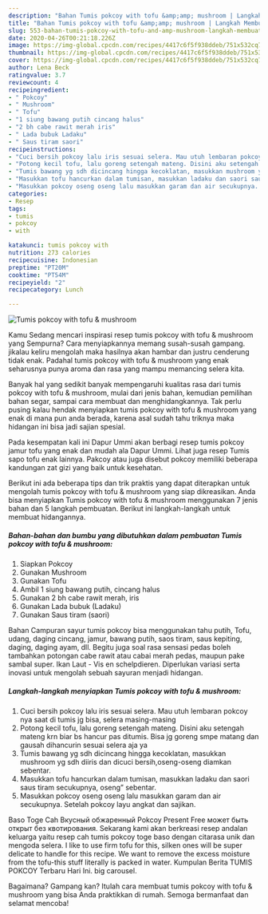 ```yaml
---
description: "Bahan Tumis pokcoy with tofu &amp;amp; mushroom | Langkah Membuat Tumis pokcoy with tofu &amp;amp; mushroom Yang Sedap"
title: "Bahan Tumis pokcoy with tofu &amp;amp; mushroom | Langkah Membuat Tumis pokcoy with tofu &amp;amp; mushroom Yang Sedap"
slug: 553-bahan-tumis-pokcoy-with-tofu-and-amp-mushroom-langkah-membuat-tumis-pokcoy-with-tofu-and-amp-mushroom-yang-sedap
date: 2020-04-26T00:21:18.226Z
image: https://img-global.cpcdn.com/recipes/4417c6f5f938ddeb/751x532cq70/tumis-pokcoy-with-tofu-mushroom-foto-resep-utama.jpg
thumbnail: https://img-global.cpcdn.com/recipes/4417c6f5f938ddeb/751x532cq70/tumis-pokcoy-with-tofu-mushroom-foto-resep-utama.jpg
cover: https://img-global.cpcdn.com/recipes/4417c6f5f938ddeb/751x532cq70/tumis-pokcoy-with-tofu-mushroom-foto-resep-utama.jpg
author: Lena Beck
ratingvalue: 3.7
reviewcount: 4
recipeingredient:
- " Pokcoy"
- " Mushroom"
- " Tofu"
- "1 siung bawang putih cincang halus"
- "2 bh cabe rawit merah iris"
- " Lada bubuk Ladaku"
- " Saus tiram saori"
recipeinstructions:
- "Cuci bersih pokcoy lalu iris sesuai selera. Mau utuh lembaran pokcoy nya saat di tumis jg bisa, selera masing-masing"
- "Potong kecil tofu, lalu goreng setengah mateng. Disini aku setengah mateng krn biar bs hancur pas ditumis. Bisa jg goreng smpe matang dan gausah dihancurin sesuai selera aja ya"
- "Tumis bawang yg sdh dicincang hingga kecoklatan, masukkan mushroom yg sdh diiris dan dicuci bersih,oseng-oseng diamkan sebentar."
- "Masukkan tofu hancurkan dalam tumisan, masukkan ladaku dan saori saus tiram secukupnya, oseng” sebentar."
- "Masukkan pokcoy oseng oseng lalu masukkan garam dan air secukupnya. Setelah pokcoy layu angkat dan sajikan."
categories:
- Resep
tags:
- tumis
- pokcoy
- with

katakunci: tumis pokcoy with 
nutrition: 273 calories
recipecuisine: Indonesian
preptime: "PT20M"
cooktime: "PT54M"
recipeyield: "2"
recipecategory: Lunch

---
```



![Tumis pokcoy with tofu &amp; mushroom](https://img-global.cpcdn.com/recipes/4417c6f5f938ddeb/751x532cq70/tumis-pokcoy-with-tofu-mushroom-foto-resep-utama.jpg)

Kamu Sedang mencari inspirasi resep tumis pokcoy with tofu &amp; mushroom yang Sempurna? Cara menyiapkannya memang susah-susah gampang. jikalau keliru mengolah maka hasilnya akan hambar dan justru cenderung tidak enak. Padahal tumis pokcoy with tofu &amp; mushroom yang enak seharusnya punya aroma dan rasa yang mampu memancing selera kita.

Banyak hal yang sedikit banyak mempengaruhi kualitas rasa dari tumis pokcoy with tofu &amp; mushroom, mulai dari jenis bahan, kemudian pemilihan bahan segar, sampai cara membuat dan menghidangkannya. Tak perlu pusing kalau hendak menyiapkan tumis pokcoy with tofu &amp; mushroom yang enak di mana pun anda berada, karena asal sudah tahu triknya maka hidangan ini bisa jadi sajian spesial.

Pada kesempatan kali ini Dapur Ummi akan berbagi resep tumis pokcoy jamur tofu yang enak dan mudah ala Dapur Ummi. Lihat juga resep Tumis sapo tofu enak lainnya. Pakcoy atau juga disebut pokcoy memiliki beberapa kandungan zat gizi yang baik untuk kesehatan.


Berikut ini ada beberapa tips dan trik praktis yang dapat diterapkan untuk mengolah tumis pokcoy with tofu &amp; mushroom yang siap dikreasikan. Anda bisa menyiapkan Tumis pokcoy with tofu &amp; mushroom menggunakan 7 jenis bahan dan 5 langkah pembuatan. Berikut ini langkah-langkah untuk membuat hidangannya.

<!--inarticleads1-->

##### Bahan-bahan dan bumbu yang dibutuhkan dalam pembuatan Tumis pokcoy with tofu &amp; mushroom:

1. Siapkan  Pokcoy
1. Gunakan  Mushroom
1. Gunakan  Tofu
1. Ambil 1 siung bawang putih, cincang halus
1. Gunakan 2 bh cabe rawit merah, iris
1. Gunakan  Lada bubuk (Ladaku)
1. Gunakan  Saus tiram (saori)


Bahan Campuran sayur tumis pokcoy bisa menggunakan tahu putih, Tofu, udang, daging cincang, jamur, bawang putih, saos tiram, saus kepiting, daging, daging ayam, dll. Begitu juga soal rasa sensasi pedas boleh tambahkan potongan cabe rawit atau cabai merah pedas, maupun pake sambal super. Ikan Laut - Vis en schelpdieren. Diperlukan variasi serta inovasi untuk mengolah sebuah sayuran menjadi hidangan. 

<!--inarticleads2-->

##### Langkah-langkah menyiapkan Tumis pokcoy with tofu &amp; mushroom:

1. Cuci bersih pokcoy lalu iris sesuai selera. Mau utuh lembaran pokcoy nya saat di tumis jg bisa, selera masing-masing
1. Potong kecil tofu, lalu goreng setengah mateng. Disini aku setengah mateng krn biar bs hancur pas ditumis. Bisa jg goreng smpe matang dan gausah dihancurin sesuai selera aja ya
1. Tumis bawang yg sdh dicincang hingga kecoklatan, masukkan mushroom yg sdh diiris dan dicuci bersih,oseng-oseng diamkan sebentar.
1. Masukkan tofu hancurkan dalam tumisan, masukkan ladaku dan saori saus tiram secukupnya, oseng” sebentar.
1. Masukkan pokcoy oseng oseng lalu masukkan garam dan air secukupnya. Setelah pokcoy layu angkat dan sajikan.


Baso Toge Cah Вкусный обжаренный Pokcoy Present Free может быть открыт без квотирования. Sekarang kami akan berkreasi resep andalan keluarga yaitu resep cah tumis pokcoy toge baso dengan citarasa unik dan mengoda selera. I like to use firm tofu for this, silken ones will be super delicate to handle for this recipe. We want to remove the excess moisture from the tofu-this stuff literally is packed in water. Kumpulan Berita TUMIS POKCOY Terbaru Hari Ini. big carousel. 

Bagaimana? Gampang kan? Itulah cara membuat tumis pokcoy with tofu &amp; mushroom yang bisa Anda praktikkan di rumah. Semoga bermanfaat dan selamat mencoba!
